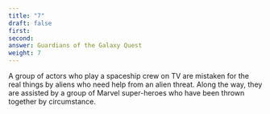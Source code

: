 ```yaml
---
title: "7"
draft: false
first: 
second:
answer: Guardians of the Galaxy Quest
weight: 7
---
```

A group of actors who play a spaceship crew on TV are mistaken for the real things by aliens who need help from an alien threat. Along the way, they are assisted by a group of Marvel super-heroes who have been thrown together by circumstance.

